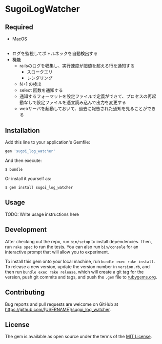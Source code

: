 # SugoiLogWatcher
## Required
* MacOS

##
* ログを監視してボトルネックを自動検出する
* 機能
  * railsのログを収集し、実行速度が閾値を超える行を通知する
    * スロークエリ
    * レンダリング
  * N+1 の検出
  * select 回数を通知する
  * 通知するフォーマットを設定ファイルで定義ができて、プロセスの再起動なしで設定ファイルを適宜読み込んで出力を変更する
  * webサーバを起動しておいて、過去に報告された通知を見ることができる

## Installation

Add this line to your application's Gemfile:

```ruby
gem 'sugoi_log_watcher'
```

And then execute:

    $ bundle

Or install it yourself as:

    $ gem install sugoi_log_watcher

## Usage

TODO: Write usage instructions here

## Development

After checking out the repo, run `bin/setup` to install dependencies. Then, run `rake spec` to run the tests. You can also run `bin/console` for an interactive prompt that will allow you to experiment.

To install this gem onto your local machine, run `bundle exec rake install`. To release a new version, update the version number in `version.rb`, and then run `bundle exec rake release`, which will create a git tag for the version, push git commits and tags, and push the `.gem` file to [rubygems.org](https://rubygems.org).

## Contributing

Bug reports and pull requests are welcome on GitHub at https://github.com/[USERNAME]/sugoi_log_watcher.

## License

The gem is available as open source under the terms of the [MIT License](http://opensource.org/licenses/MIT).

